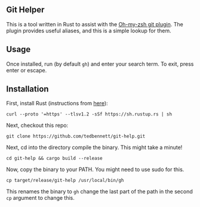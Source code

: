 ## Git Helper

This is a tool written in Rust to assist with the [Oh-my-zsh git plugin](https://github.com/ohmyzsh/ohmyzsh). The plugin provides useful aliases, and this is a simple lookup for them.

## Usage

Once installed, run (by default `gh`) and enter your search term. To exit, press enter or escape.

## Installation

First, install Rust (instructions from [here](https://www.rust-lang.org/tools/install)):

`curl --proto '=https' --tlsv1.2 -sSf https://sh.rustup.rs | sh`

Next, checkout this repo:

`git clone https://github.com/tedbennett/git-help.git`

Next, cd into the directory compile the binary. This might take a minute!

`cd git-help && cargo build --release`

Now, copy the binary to your PATH. You might need to use sudo for this.

`cp target/release/git-help /usr/local/bin/gh`

This renames the binary to `gh` change the last part of the path in the second `cp` argument to change this.
